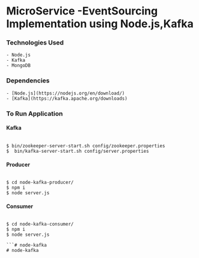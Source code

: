 # MicroService -EventSourcing Implementation using Node.js,Kafka

### Technologies Used

    - Node.js
    - Kafka
    - MongoDB


### Dependencies

    - [Node.js](https://nodejs.org/en/download/)
    - [Kafka](https://kafka.apache.org/downloads)


### To Run Application

#### Kafka

```

$ bin/zookeeper-server-start.sh config/zookeeper.properties
$  bin/kafka-server-start.sh config/server.properties

```

#### Producer
```

$ cd node-kafka-producer/
$ npm i 
$ node server.js

```

#### Consumer
```

$ cd node-kafka-consumer/
$ npm i
$ node server.js

```# node-kafka
# node-kafka
